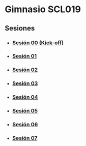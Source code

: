 # Gimnasio SCL019

## Sesiones

- ### [Sesión 00 (Kick-off)](./session-00/README.md)
- ### [Sesión 01](./session-01/README.md)
- ### [Sesión 02](./session-02/README.md)
- ### [Sesión 03](./session-03/README.md)
- ### [Sesión 04](./session-04/README.md)
- ### [Sesión 05](./session-05/README.md)
- ### [Sesión 06](./session-06/README.md)
- ### [Sesión 07](./session-07/README.md)
